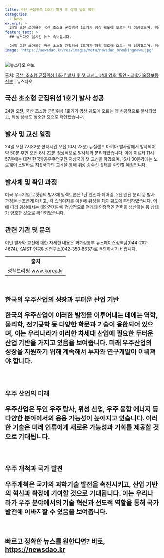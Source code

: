 ```yaml
---
title: 국산 군집위성 1호기 발사 후 상태 양호 확인
categories:
  - News
excerpt: >
  24일 오전 쏘아올린 국산 초소형 군집위성 1호기가 정상 궤도에 오르는 데 성공했으며, 위성상태도 양호한 것…
feature_text: >
  ## 뉴스다오 실시간 뉴스 속보입니다.

  24일 오전 쏘아올린 국산 초소형 군집위성 1호기가 정상 궤도에 오르는 데 성공했으며, 위성상태도 양호한 것…
image: 'https://newsdao.kr/res/images/meta/newsdao_breakingnews.jpg'
---
```


![뉴스다오 속보](https://newsdao.kr/res/images/meta/newsdao_breakingnews.jpg)

<p>출처: <a href="https://newsdao.kr/3662" rel="dofollow">국산 ‘초소형 군집위성 1호기’ 발사 후 첫 교신…‘상태 양호’ 확인 - 과학기술정보통신부</a> | 뉴스다오</p>

<h2 data-ke-size="size26">국산 초소형 군집위성 1호기 발사 성공</h2>
<p data-ke-size="size16">24일 오전, 국산 초소형 군집위성 1호기가 정상 궤도에 오르는 데 성공적으로 발사되었고, 위성 상태도 양호한 것으로 확인됐습니다.</p>

<h2 data-ke-size="size24">발사 및 교신 일정</h2>
<p data-ke-size="size16">24일 오전 7시32분(현지시간 오전 10시 23분) 뉴질랜드 마히아 발사장에서 발사되어 약 50분 후인 오전 8시 22분 정상적으로 발사체와 분리되었습니다. 이에 이르러 11시 57분에는 대전 한국항공우주연구원 지상국과 첫 교신을 하였으며, 16시 30분경에는 노르웨이 스발바르 지상국과의 교신을 통해 위성 송수신 상태를 확인할 예정입니다.</p>

<h2 data-ke-size="size24">발사체 및 확인 과정</h2>
<p data-ke-size="size16">미국 우주기업 로켓랩의 발사체 일렉트론은 1단 엔진과 페어링, 2단 엔진 분리 등 발사 과정을 순조롭게 마치고, 킥 스테이지를 이용해 위성을 최종 궤도에 투입하였습니다. 이에 따라 위성에서는 태양전지판이 정상적으로 전개돼 안정적인 전력을 생산하는 등 상태가 양호한 것으로 확인되었습니다.</p>

<h2 data-ke-size="size24">관련 기관 및 문의</h2>
<p data-ke-size="size16">이번 발사와 교신에 대한 자세한 내용은 과기정통부 뉴스페이스정책팀(044-202-4674), KAIST 인공위성연구소(042-350-8637)로 문의하시기 바랍니다.</p>

<table>
  <tbody>
    <tr>
      <td style="text-align: center; height: 17px;"><b>출처</b></td>
    </tr>
    <tr>
      <td style="text-align: center; height: 17px;">정책브리핑 <a href="www.korea.kr">www.korea.kr</a></td>
    </tr>
  </tbody>
</table>
<p data-ke-size="size16">&nbsp;</p>
<h2 data-ke-size="size26">한국의 우주산업의 성장과 두터운 산업 기반</2>
<p data-ke-size="size16">한국의 우주산업이 이러한 발전을 이루어내는 데에는 역학, 물리학, 전기공학 등 다양한 학문과 기술이 융합되어 있으며, 이는 우리나라가 이러한 차세대 산업에 필요한 두터운 산업 기반을 가지고 있음을 보여줍니다. 미래 우주산업의 성장을 지원하기 위해 계속해서 투자와 연구개발이 이뤄져야 합니다.</p>
<p data-ke-size="size16">&nbsp;</p>
<h2 data-ke-size="size26">우주 산업의 미래</2>
<p data-ke-size="size16">우주산업은 무인 우주 탐사, 위성 산업, 우주 융합 에너지 등 다양한 분야에서의 응용 가능성이 높아지고 있습니다. 이러한 기술은 미래 인류에게 새로운 가능성과 기회를 제공할 것으로 기대됩니다.</p>
<p data-ke-size="size16">&nbsp;</p>
<h2 data-ke-size="size26">우주 개척과 국가 발전</2>
<p data-ke-size="size16">우주개척은 국가의 과학기술 발전을 촉진시키고, 산업 기반의 혁신과 확장에 기여할 것으로 기대됩니다. 이는 우리나라가 우주 분야에서의 기술 혁신과 선도적 역할을 통해 국가 발전에 이바지할 수 있음을 보여줍니다.</p>
<p data-ke-size="size16">&nbsp;</p> 

빠르고 정확한 뉴스를 원한다면? 바로, <a href="https://newsdao.kr" rel="dofollow">https://newsdao.kr</a>



